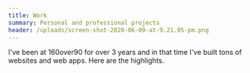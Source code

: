 ```yaml
---
title: Work 
summary: Personal and professional projects
header: /uploads/screen-shot-2020-06-09-at-9.21.05-pm.png
---
```

I've been at 160over90 for over 3 years and in that time I've built tons of websites and web apps. Here are the highlights.
